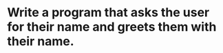 # Write a program that asks the user for their name and greets them with their name.

```pyhton

```
